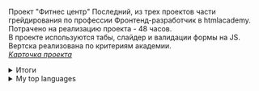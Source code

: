 Проект "Фитнес центр"
Последний, из трех проектов части грейдирования по профессии Фронтенд-разработчик в htmlacademy.<br>
Потрачено на реализацию проекта - 48 часов.<br>
В проекте используются табы, слайдер и валидации формы на JS.<br>
Вертска реализована по критериям академии.<br>
<i><a href="https://docs.google.com/spreadsheets/d/1Q1j3cO-mVtxiVXXoigtRa7MxF1rPhbNSGHhpINl6gr4/edit#gid=1031935164">Карточка проекта</a></i>

<details>
<summary>Итоги</summary>
| Критерий | Результат |
|-----:|-----------|
|     Коэффицент скорости в днях| 122,22%|
|     Коэффицент скорости в часах| 82,96%    |
|     Оценка за код-ревью| 96,00%       |
|     Оценка за баг-лист| 90,00%       |
|     Общий балл за качество| 93,00%       |

</details>

<details>
<summary>My top languages</summary>

| Критерий | Результат |
|-----:|-----------|
|     Коэффицент скорости в днях| 122,22%|
|     Коэффицент скорости в часах| 82,96%    |
|     Оценка за код-ревью| 96,00%       |
|     Оценка за баг-лист| 90,00%       |
|     Общий балл за качество| 93,00%       |

</details>
